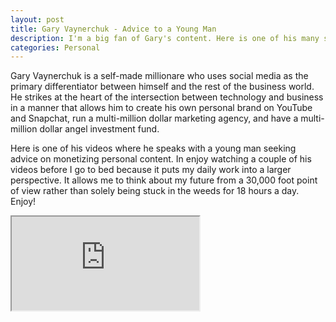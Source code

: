 ```yaml
---
layout: post
title: Gary Vaynerchuk - Advice to a Young Man
description: I'm a big fan of Gary's content. Here is one of his many solid YouTube clips.
categories: Personal
---
```


Gary Vaynerchuk is a self-made millionare who uses social media as the primary differentiator between himself and the rest of the business world. He strikes at the heart of the intersection between technology and business in a manner that allows him to create his own personal brand on YouTube and Snapchat, run a multi-million dollar marketing agency, and have a multi-million dollar angel investment fund.

Here is one of his videos where he speaks with a young man seeking advice on monetizing personal content. In enjoy watching a couple of his videos before I go to bed because it puts my daily work into a larger perspective. It allows me to think about my future from a 30,000 foot point of view rather than solely being stuck in the weeds for 18 hours a day. Enjoy!

<div id="vid_iframe">
    <iframe src="https://www.youtube.com/embed/HwXsFPZp3fQ" allowfullscreen></iframe>
</div>